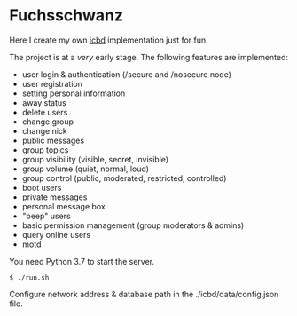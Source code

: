 # Fuchsschwanz

Here I create my own [icbd](http://www.icb.net/) implementation just for fun.

The project is at a *very* early stage. The following features are implemented:

* user login & authentication (/secure and /nosecure node)
* user registration
* setting personal information
* away status
* delete users
* change group
* change nick
* public messages
* group topics
* group visibility (visible, secret, invisible)
* group volume (quiet, normal, loud)
* group control (public, moderated, restricted, controlled)
* boot users
* private messages
* personal message box
* "beep" users
* basic permission management (group moderators & admins)
* query online users
* motd

You need Python 3.7 to start the server.

	$ ./run.sh

Configure network address & database path in the ./icbd/data/config.json file.
